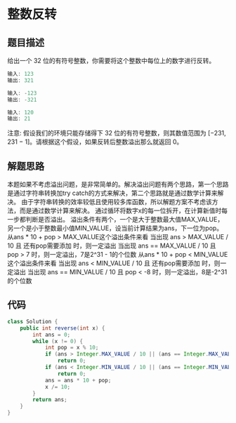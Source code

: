 # 整数反转
## 题目描述
给出一个 32 位的有符号整数，你需要将这个整数中每位上的数字进行反转。
```java
输入: 123
输出: 321

输入: -123
输出: -321

输入: 120
输出: 21
```

注意:
假设我们的环境只能存储得下 32 位的有符号整数，则其数值范围为 [−231,  231 − 1]。请根据这个假设，如果反转后整数溢出那么就返回 0。

## 解题思路
本题如果不考虑溢出问题，是非常简单的。解决溢出问题有两个思路，第一个思路是通过字符串转换加try catch的方式来解决，第二个思路就是通过数学计算来解决。
由于字符串转换的效率较低且使用较多库函数，所以解题方案不考虑该方法，而是通过数学计算来解决。
通过循环将数字x的每一位拆开，在计算新值时每一步都判断是否溢出。
溢出条件有两个，一个是大于整数最大值MAX_VALUE，另一个是小于整数最小值MIN_VALUE，设当前计算结果为ans，下一位为pop。
从ans * 10 + pop > MAX_VALUE这个溢出条件来看
当出现 ans > MAX_VALUE / 10 且 还有pop需要添加 时，则一定溢出
当出现 ans == MAX_VALUE / 10 且 pop > 7 时，则一定溢出，7是2^31 - 1的个位数
从ans * 10 + pop < MIN_VALUE这个溢出条件来看
当出现 ans < MIN_VALUE / 10 且 还有pop需要添加 时，则一定溢出
当出现 ans == MIN_VALUE / 10 且 pop < -8 时，则一定溢出，8是-2^31 的个位数


## 代码

```java
class Solution {
    public int reverse(int x) {
        int ans = 0;
        while (x != 0) {
            int pop = x % 10;
            if (ans > Integer.MAX_VALUE / 10 || (ans == Integer.MAX_VALUE / 10 && pop > 7)) 
                return 0;
            if (ans < Integer.MIN_VALUE / 10 || (ans == Integer.MIN_VALUE / 10 && pop < -8)) 
                return 0;
            ans = ans * 10 + pop;
            x /= 10;
        }
        return ans;
    }
}
```

